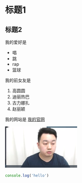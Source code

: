 # 标题1
## 标题2

我的爱好是
* 唱
* 跳
* rap
* 篮球
  
我的前女友是
1. 高圆圆
2. 迪丽热巴
3. 古力娜扎
4. 赵丽颖


我的网站是 [我的官网](http://baidu.com)

![一张图片](1.PNG)

```javascript
console.log('hello')
```